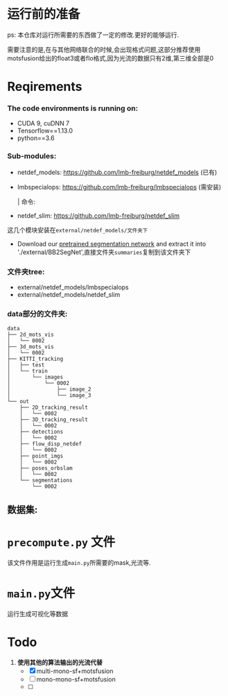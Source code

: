 # 运行前的准备
ps: 本仓库对运行所需要的东西做了一定的修改.更好的能够运行.

需要注意的是,在与其他网络联合的时候,会出现格式问题,这部分推荐使用motsfusion给出的float3或者flo格式,因为光流的数据只有2维,第三维全部是0

# Reqirements
### The code environments is running on:
- CUDA 9, cuDNN 7
- Tensorflow==1.13.0
- python==3.6 

### Sub-modules:
- netdef_models: https://github.com/lmb-freiburg/netdef_models (已有)
- lmbspecialops: https://github.com/lmb-freiburg/lmbspecialops (需安装)
  
  | 命令:
- netdef_slim: https://github.com/lmb-freiburg/netdef_slim

这几个模块安装在`external/netdef_models/文件夹下`

- Download our [pretrained segmentation network](https://drive.google.com/open?id=1Jj3VpAo7WJ-8Tvr7M3XLTA2WrUivvvNA) and extract it into './external/BB2SegNet',直接文件夹`summaries`复制到该文件夹下

### 文件夹tree:

- external/netdef_models/lmbspecialops
- external/netdef_models/netdef_slim
  
### data部分的文件夹:
```
data
├── 2d_mots_vis
│   └── 0002
├── 3d_mots_vis
│   └── 0002
├── KITTI_tracking
│   ├── test
│   └── train
│       └── images
│           └── 0002
│               ├── image_2
│               └── image_3
└── out
    ├── 2D_tracking_result
    │   └── 0002
    ├── 3D_tracking_result
    │   └── 0002
    ├── detections
    │   └── 0002
    ├── flow_disp_netdef
    │   └── 0002
    ├── point_imgs
    │   └── 0002
    ├── poses_orbslam
    │   └── 0002
    └── segmentations
        └── 0002
```

## 数据集:


# `precompute.py` 文件
该文件作用是运行生成`main.py`所需要的mask,光流等.


# `main.py`文件
运行生成可视化等数据

# Todo

1. **使用其他的算法输出的光流代替**
   - [x] multi-mono-sf+motsfusion
   - [ ] mono-mono-sf+motsfusion
   - [ ] 